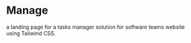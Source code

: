 # Manage

a landing page for a tasks manager solution for software teams website using Tailwind CSS.
